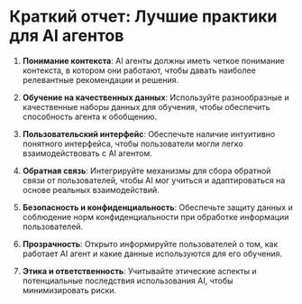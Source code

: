 # Краткий отчет: Лучшие практики для AI агентов

1. **Понимание контекста**: AI агенты должны иметь четкое понимание контекста, в котором они работают, чтобы давать наиболее релевантные рекомендации и решения.

2. **Обучение на качественных данных**: Используйте разнообразные и качественные наборы данных для обучения, чтобы обеспечить способность агента к обобщению.

3. **Пользовательский интерфейс**: Обеспечьте наличие интуитивно понятного интерфейса, чтобы пользователи могли легко взаимодействовать с AI агентом.

4. **Обратная связь**: Интегрируйте механизмы для сбора обратной связи от пользователей, чтобы AI мог учиться и адаптироваться на основе реальных взаимодействий.

5. **Безопасность и конфиденциальность**: Обеспечьте защиту данных и соблюдение норм конфиденциальности при обработке информации пользователей.

6. **Прозрачность**: Открыто информируйте пользователей о том, как работает AI агент и какие данные используются для его обучения.

7. **Этика и ответственность**: Учитывайте этические аспекты и потенциальные последствия использования AI, чтобы минимизировать риски.
